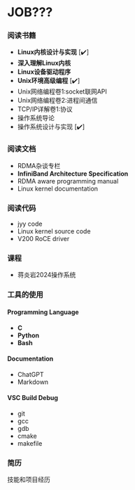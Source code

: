 # JOB???

### 阅读书籍

- **Linux内核设计与实现** [✔️]
- **深入理解Linux内核**
- **Linux设备驱动程序**
- **Unix环境高级编程** [✔️]
- Unix网络编程卷1:socket联网API
- Unix网络编程卷2:进程间通信
- TCP/IP详解卷1:协议
- 操作系统导论
- 操作系统设计与实现 [✔️]

### 阅读文档

- RDMA杂谈专栏
- **InfiniBand Architecture Specification**
- RDMA aware programming manual
- Linux kernel documentation

### 阅读代码

- jyy code
- Linux kernel source code
- V200 RoCE driver

### 课程

- 蒋炎岩2024操作系统

### 工具的使用

#### Programming Language

- **C**
- **Python**
- **Bash**

#### Documentation

- ChatGPT
- Markdown

#### VSC Build Debug

- git
- gcc
- gdb
- cmake
- makefile

### 简历

技能和项目经历
